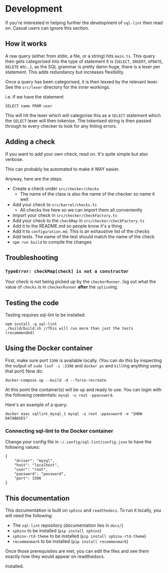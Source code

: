 # Development

If you're interested in helping further the development of `sql-lint` then read
on. Casual users can ignore this section.

## How it works

A raw query (either from stdin, a file, or a string) hits `main.ts`.
This query then gets categorised into the type of statement it is (`SELECT`,
`INSERT`, `UPDATE`, `DELETE` etc...), as the SQL grammar is pretty damn huge, there is
a lexer per statement. This adds redundancy but increases flexibility.

Once a query has been categorised, it is then lexxed by the relevant lexer. See the
`src/lexer` directory for the inner workings.

i.e. if we have the statement

```
SELECT name FROM user
```

This will hit the lexer which will categorise this as a `SELECT` statement which
the `SELECT` lexer will then tokenise. The tokenised string is then
passed through to every checker to look for any linting errors.


## Adding a check

If you want to add your own check, read on. It's quite simple but also verbose.

This can probably be automated to make it WAY easier.

Anyway, here are the steps.

- Create a check under `src/checker/checks`
    - The name of the class is also the name of the checker so name it well
- Add your check to `src/barrel/checks.ts`
    - All checks live here so we can import them all conveniently
- Import your check in `src/checker/checkFactory.ts`
- Add your check to the `checkMap` in `src/checker/checkFactory.ts`
- Add it to the README.md so people know it's a thing
- Add it to `configuration.md`. This is an exhaustive list of the checks
- Add tests. The name of the test should match the name of the check
- `npm run build` to compile the changes

## Troubleshooting

### `TypeError: checkMap[check] is not a constructor`

Your check is not being picked up by the `checkerRunner`. log out what the value
of `checks` is in `checkerRunner` **after** the `splice`ing.

## Testing the code

Testing requires sql-lint to be installed.

```
npm install -g sql-lint
./build/build.sh //This will run more than just the tests (recommended)
```

## Using the Docker container

First, make sure port `3306` is available locally.  (You can do this by
inspecting the output of `sudo lsof -i :3306` and `docker ps` and `kill`ing
anything using that port) Now do:

```
docker-compose up --build -d --force-recreate
```

At this point the container(s) will be up and ready to use.  You can login with
the following credentials: `mysql -u root -ppassword`.

Here's an example of a query:

```
docker exec sqllint_mysql_1 mysql -u root -ppassword -e "SHOW DATABASES"
```

### Connecting sql-lint to the Docker container

Change your config file in `~/.config/sql-lint/config.json` to have the following values:

```
{
    "driver": "mysql",
    "host": "localhost",
    "user": "root",
    "password": "password",
    "port": 3306
}
```

## This documentation

This documentation is built on `sphinx` and `readthedocs`. To run it locally,
you will need the following:

- The `sql-lint` repository (documentation lies in `docs/`)
- `sphinx` to be installed (`pip install sphinx`)
- `sphinx-rtd-theme` to be installed (`pip install sphinx-rtd-theme`)
- `recommonmark` to be installed (`pip install recommonmark`)

Once those prerequisites are met, you can edit the files and see them exactly
how they would appear on readthedocs.


installed. 
